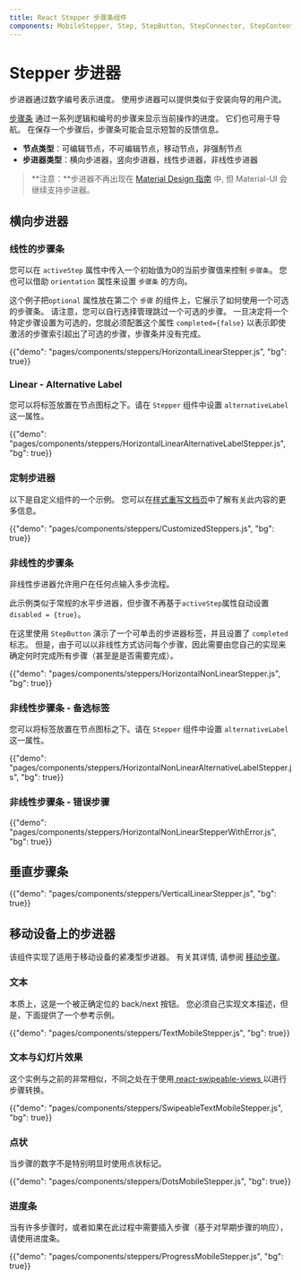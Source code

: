 ```yaml
---
title: React Stepper 步骤条组件
components: MobileStepper, Step, StepButton, StepConnector, StepContent, StepIcon, StepLabel, Stepper
---
```


# Stepper 步进器 

<p class="description">步进器通过数字编号表示进度。 使用步进器可以提供类似于安装向导的用户流。</p>

[步骤条](https://material.io/archive/guidelines/components/steppers.html) 通过一系列逻辑和编号的步骤来显示当前操作的进度。 它们也可用于导航。 在保存一个步骤后，步骤条可能会显示短暂的反馈信息。

- **节点类型**：可编辑节点，不可编辑节点，移动节点，非强制节点
- **步进器类型**：横向步进器，竖向步进器，线性步进器，非线性步进器

> **注意：**步进器不再出现在 [Material Design 指南](https://material.io/) 中, 但 Material-UI 会继续支持步进器。

## 横向步进器

### 线性的步骤条

您可以在 `activeStep` 属性中传入一个初始值为0的当前步骤值来控制 `步骤条`。 您也可以借助 `orientation` 属性来设置 `步骤条` 的方向。

这个例子把`optional` 属性放在第二个 `步骤` 的组件上，它展示了如何使用一个可选的步骤条。 请注意，您可以自行选择管理跳过一个可选的步骤。 一旦决定将一个特定步骤设置为可选的，您就必须配置这个属性 `completed={false}` 以表示即使激活的步骤索引超出了可选的步骤，步骤条并没有完成。

{{"demo": "pages/components/steppers/HorizontalLinearStepper.js", "bg": true}}

### Linear - Alternative Label

您可以将标签放置在节点图标之下。请在 `Stepper` 组件中设置 `alternativeLabel` 这一属性。

{{"demo": "pages/components/steppers/HorizontalLinearAlternativeLabelStepper.js", "bg": true}}

### 定制步进器

以下是自定义组件的一个示例。 您可以在[样式重写文档页](/customization/components/)中了解有关此内容的更多信息。

{{"demo": "pages/components/steppers/CustomizedSteppers.js", "bg": true}}

### 非线性的步骤条

非线性步进器允许用户在任何点输入多步流程。

此示例类似于常规的水平步进器，但步骤不再基于` activeStep `属性自动设置` disabled = {true} `。

在这里使用 `StepButton` 演示了一个可单击的步进器标签，并且设置了 `completed` 标志。 但是，由于可以以非线性方式访问每个步骤，因此需要由您自己的实现来确定何时完成所有步骤（甚至是是否需要完成）。

{{"demo": "pages/components/steppers/HorizontalNonLinearStepper.js", "bg": true}}

### 非线性步骤条 - 备选标签

您可以将标签放置在节点图标之下。请在 `Stepper` 组件中设置 `alternativeLabel` 这一属性。

{{"demo": "pages/components/steppers/HorizontalNonLinearAlternativeLabelStepper.js", "bg": true}}

### 非线性步骤条 - 错误步骤

{{"demo": "pages/components/steppers/HorizontalNonLinearStepperWithError.js", "bg": true}}

## 垂直步骤条

{{"demo": "pages/components/steppers/VerticalLinearStepper.js", "bg": true}}

## 移动设备上的步进器

该组件实现了适用于移动设备的紧凑型步进器。 有关其详情, 请参阅 [移动步骤](https://material.io/archive/guidelines/components/steppers.html#steppers-types-of-steps)。

### 文本

本质上，这是一个被正确定位的 back/next 按钮。 您必须自己实现文本描述，但是，下面提供了一个参考示例。

{{"demo": "pages/components/steppers/TextMobileStepper.js", "bg": true}}

### 文本与幻灯片效果

这个实例与之前的非常相似，不同之处在于使用[ react-swipeable-views ](https://github.com/oliviertassinari/react-swipeable-views)以进行步骤转换。

{{"demo": "pages/components/steppers/SwipeableTextMobileStepper.js", "bg": true}}

### 点状

当步骤的数字不是特别明显时使用点状标记。

{{"demo": "pages/components/steppers/DotsMobileStepper.js", "bg": true}}

### 进度条

当有许多步骤时，或者如果在此过程中需要插入步骤（基于对早期步骤的响应），请使用进度条。

{{"demo": "pages/components/steppers/ProgressMobileStepper.js", "bg": true}}